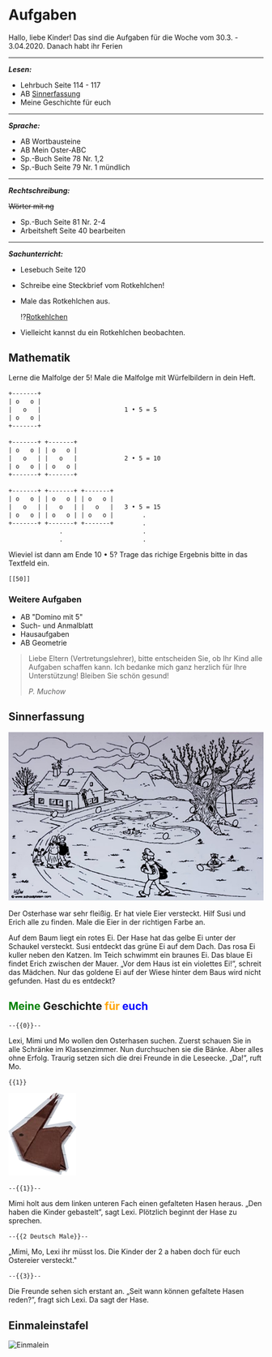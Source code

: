 <!--
author:   André Dietrich

email:    LiaScript@web.de

version:  0.0.1

language: de

narrator: Deutsch Female

mode: Textbook

-->

# Aufgaben

Hallo, liebe Kinder!
Das sind die Aufgaben für die Woche vom 30.3. - 3.04.2020.
Danach habt ihr Ferien

--------------------------------------

___Lesen:___

* Lehrbuch Seite 114 - 117
* AB [Sinnerfassung](#Sinnerfassung)
* Meine Geschichte für euch

--------------------------------------

___Sprache:___

* AB Wortbausteine
* AB Mein Oster-ABC
* Sp.-Buch Seite 78 Nr. 1,2
* Sp.-Buch Seite 79 Nr. 1 mündlich

--------------------------------------

___Rechtschreibung:___

~~Wörter mit ng~~

* Sp.-Buch Seite 81 Nr. 2-4
* Arbeitsheft Seite  40 bearbeiten

--------------------------------------

___Sachunterricht:___

* Lesebuch Seite 120
* Schreibe eine Steckbrief vom Rotkehlchen!
* Male das Rotkehlchen aus.

  !?[Rotkehlchen](https://www.youtube.com/watch?v=Domnjqunms4)

* Vielleicht kannst du ein Rotkehlchen beobachten.


## Mathematik

Lerne die Malfolge der 5! Male die Malfolge mit Würfelbildern in dein Heft.

<!-- style="max-width: 500px" -->
```````````````````````````
+-------+
| o   o |
|   o   |                       1 • 5 = 5
| o   o |
+-------+

+-------+ +-------+
| o   o | | o   o |
|   o   | |   o   |             2 • 5 = 10
| o   o | | o   o |
+-------+ +-------+

+-------+ +-------+ +-------+
| o   o | | o   o | | o   o |
|   o   | |   o   | |   o   |   3 • 5 = 15
| o   o | | o   o | | o   o |        .
+-------+ +-------+ +-------+        .
              .                      .
              .                      .
```````````````````````````


Wieviel ist dann am Ende 10 • 5?
Trage das richige Ergebnis bitte in das Textfeld ein.

    [[50]]

### Weitere Aufgaben

* AB "Domino mit 5"
* Such- und Anmalblatt
* Hausaufgaben
* AB Geometrie

> Liebe Eltern (Vertretungslehrer), bitte entscheiden Sie, ob Ihr Kind alle Aufgaben schaffen kann.
> Ich bedanke mich ganz herzlich für Ihre Unterstützung! Bleiben Sie schön gesund!
>
> _P. Muchow_


## Sinnerfassung


![Bild](Sinnerfassung.jpg)<!-- style="width: 100%" -->


Der Osterhase war sehr fleißig.
Er hat viele Eier versteckt.
Hilf Susi und Erich alle zu finden.
Male die Eier in der richtigen Farbe an.

Auf dem Baum liegt ein rotes Ei.
Der Hase hat das gelbe Ei unter der Schaukel versteckt.
Susi entdeckt das grüne Ei auf dem Dach.
Das rosa Ei kuller neben den Katzen.
Im Teich schwimmt ein braunes Ei.
Das blaue Ei findet Erich zwischen der Mauer.
„Vor dem Haus ist ein violettes Ei!”, schreit das Mädchen.
Nur das goldene Ei auf der Wiese hinter dem Baus wird nicht gefunden.
Hast du es entdeckt?


[^Quelle]: http://www.scholplate.com verändert (Windisch Petra 3/2010)

## <span style="color: green">Meine</span> Geschichte <span style="color:orange">für</span> <span style="color:blue">euch</span>

    --{{0}}--
Lexi, Mimi und Mo wollen den Osterhasen suchen.
Zuerst schauen Sie in alle Schränke im Klassenzimmer.
Nun durchsuchen sie die Bänke.
Aber alles ohne Erfolg.
Traurig setzen sich die drei Freunde in die Leseecke.
„Da!”, ruft Mo.

    {{1}}
![Bild](Hase.png)

    --{{1}}--
Mimi holt aus dem linken unteren Fach einen gefalteten Hasen heraus.
„Den haben die Kinder gebastelt”, sagt Lexi.
Plötzlich beginnt der Hase zu sprechen.

    --{{2 Deutsch Male}}--
„Mimi, Mo, Lexi ihr müsst los.
Die Kinder der 2 a haben doch für euch Ostereier versteckt."

    --{{3}}--
Die Freunde sehen sich erstant an.
„Seit wann können gefaltete Hasen reden?”, fragt sich Lexi.
Da sagt der Hase.




## Einmaleinstafel


![Einmalein](http://jackpotkoenig.com/wp-content/uploads/2016/07/zahlen-tabelle.jpg)<!-- style="width:100%; max-width: 400px" -->

